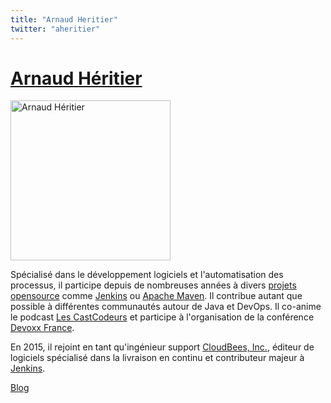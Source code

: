 ```yaml
---
title: "Arnaud Heritier"
twitter: "aheritier"
---
```


# [Arnaud Héritier](/xwiki/wiki/oldversion/view/Speaker/ArnaudHeritier)

<img
src="https://www.gravatar.com/avatar/9dec3dd95fe76a6719fae939b368d1a5.png?s=256"
width="256" alt="Arnaud Héritier" />

Spécialisé dans le développement logiciels et l'automatisation des
processus, il participe depuis de nombreuses années à divers [projets
opensource](https://www.ohloh.net/accounts/aheritier) comme
[Jenkins](https://jenkins-ci.org/) ou [Apache
Maven](https://maven.apache.org/). Il contribue autant que possible à
différentes communautés autour de Java et DevOps. Il co-anime le podcast
[Les CastCodeurs](https://lescastcodeurs.com/) et participe à
l'organisation de la conférence [Devoxx France](http://www.devoxx.fr/).

En 2015, il rejoint en tant qu'ingénieur support [CloudBees,
Inc.](https://www.cloudbees.com/), éditeur de logiciels spécialisé dans
la livraison en continu et contributeur majeur à
[Jenkins](https://jenkins-ci.org/).

[Blog](http://aheritier.net/)
